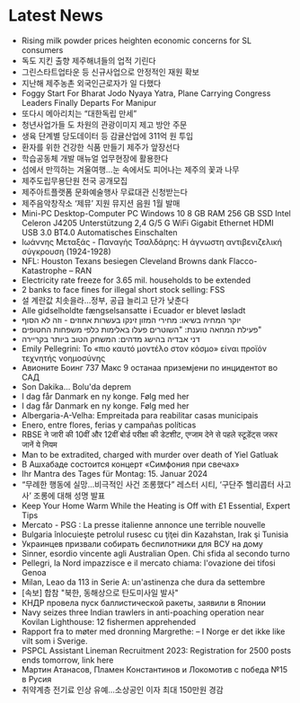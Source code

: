 # Latest News
-  Rising milk powder prices heighten economic concerns for SL consumers
-  독도 지킨 출향 제주해녀들의 업적 기린다
-  그린스타트업타운 등 신규사업으로 안정적인 재원 확보
-  지난해 제주농촌 외국인근로자가 일 다했다
-  Foggy Start For Bharat Jodo Nyaya Yatra, Plane Carrying Congress Leaders Finally Departs For Manipur
-  또다시 메아리치는 “대한독립 만세”
-  청년사업가들 도 차원의 관광이미지 제고 방안 주문
-  생육 단계별 당도데이터 등 감귤산업에 311억 원 투입
-  환자를 위한 건강한 식품 만들기 제주가 앞장선다
-  학습공동체 개발 매뉴얼 업무현장에 활용한다
-  섬에서 만끽하는 겨울여행…눈 속에서도 피어나는 제주의 꽃과 나무
-  제주도립무용단원 전국 공개모집
-  제주아트플랫폼 문화예술행사 무료대관 신청받는다
-  제주음악창작소 ‘제뮤’ 지원 뮤지션 음원 1월 발매
-  Mini-PC Desktop-Computer PC Windows 10 8 GB RAM 256 GB SSD Intel Celeron J4205 Unterstützung 2,4 G/5 G WiFi Gigabit Ethernet HDMI USB 3.0 BT4.0 Automatisches Einschalten
-  Ιωάννης Μεταξάς - Παναγής Τσαλδάρης: Η άγνωστη αντιβενιζελική σύγκρουση (1924-1928)
-  NFL: Houston Texans besiegen Cleveland Browns dank Flacco-Katastrophe – RAN
-  Electricity rate freeze for 3.65 mil. households to be extended
-  2 banks to face fines for illegal short stock selling: FSS
-  설 계란값 치솟을라…정부, 공급 늘리고 단가 낮춘다
-  Alle gidselholdte fængselsansatte i Ecuador er blevet løsladt
-  יוקר המחיה בשיאו: מחירי המזון זינקו בעשרות אחוזים - וזה לא הסוף
-  פעילת המחאה טוענת: "השוטרים פעלו באלימות כלפי משפחות החטופים"
-  דני אבדיה בהישג מדהים: המשחק הטוב ביותר בקריירה
-  Emily Pellegrini: Το «πιο καυτό μοντέλο στον κόσμο» είναι προϊόν τεχνητής νοημοσύνης
-  Авионите Боинг 737 Макс 9 останаа приземјени по инцидентот во САД
-  Son Dakika... Bolu'da deprem
-  I dag får Danmark en ny konge. Følg med her
-  I dag får Danmark en ny konge. Følg med her
-  Albergaria-A-Velha: Empreitada para reabilitar casas municipais
-  Enero, entre flores, ferias y campañas políticas
-  RBSE ने जारी की 10वीं और 12वीं बोर्ड परीक्षा की डेटशीट, एग्जाम देने से पहले स्टूडेंट्स जरूर जानें ये नियम
-  Man to be extradited, charged with murder over death of Yiel Gatluak
-  В Ашхабаде состоится концерт «Симфония при свечах»
-  Ihr Mantra des Tages für Montag: 15. Januar 2024
-  “무례한 행동에 실망…비극적인 사건 조롱했다” 레스터 시티, ‘구단주 헬리콥터 사고사’ 조롱에 대해 성명 발표
-  Keep Your Home Warm While the Heating is Off with £1 Essential, Expert Tips
-  Mercato - PSG : La presse italienne annonce une terrible nouvelle
-  Bulgaria înlocuieşte petrolul rusesc cu ţiţei din Kazahstan, Irak şi Tunisia
-  Украинцев призвали собирать беспилотники для ВСУ на дому
-  Sinner, esordio vincente agli Australian Open. Chi sfida al secondo turno
-  Pellegri, la Nord impazzisce e il mercato chiama: l'ovazione dei tifosi Genoa
-  Milan, Leao da 113 in Serie A: un'astinenza che dura da settembre
-  [속보] 합참 "북한, 동해상으로 탄도미사일 발사"
-  КНДР провела пуск баллистической ракеты, заявили в Японии
-  Navy seizes three Indian trawlers in anti-poaching operation near Kovilan Lighthouse: 12 fishermen apprehended
-  Rapport fra to møter med dronning Margrethe: – I Norge er det ikke like vilt som i Sverige.
-  PSPCL Assistant Lineman Recruitment 2023: Registration for 2500 posts ends tomorrow, link here
-  Мартин Атанасов, Пламен Константинов и Локомотив с победа №15 в Русия
-  취약계층 전기료 인상 유예…소상공인 이자 최대 150만원 경감
